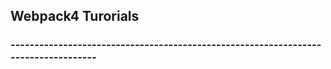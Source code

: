 ## Webpack4 Turorials
### ----------------------------------------------------------------------------------- 
